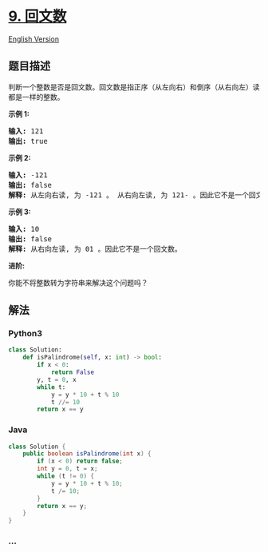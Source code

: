 # [9. 回文数](https://leetcode-cn.com/problems/palindrome-number)

[English Version](/solution/0000-0099/0009.Palindrome%20Number/README_EN.md)

## 题目描述

<!-- 这里写题目描述 -->
<p>判断一个整数是否是回文数。回文数是指正序（从左向右）和倒序（从右向左）读都是一样的整数。</p>

<p><strong>示例 1:</strong></p>

<pre><strong>输入:</strong> 121
<strong>输出:</strong> true
</pre>

<p><strong>示例&nbsp;2:</strong></p>

<pre><strong>输入:</strong> -121
<strong>输出:</strong> false
<strong>解释:</strong> 从左向右读, 为 -121 。 从右向左读, 为 121- 。因此它不是一个回文数。
</pre>

<p><strong>示例 3:</strong></p>

<pre><strong>输入:</strong> 10
<strong>输出:</strong> false
<strong>解释:</strong> 从右向左读, 为 01 。因此它不是一个回文数。
</pre>

<p><strong>进阶:</strong></p>

<p>你能不将整数转为字符串来解决这个问题吗？</p>

## 解法

<!-- 这里可写通用的实现逻辑 -->

<!-- tabs:start -->

### **Python3**

<!-- 这里可写当前语言的特殊实现逻辑 -->

```python
class Solution:
    def isPalindrome(self, x: int) -> bool:
        if x < 0:
            return False
        y, t = 0, x
        while t:
            y = y * 10 + t % 10
            t //= 10
        return x == y
```

### **Java**

<!-- 这里可写当前语言的特殊实现逻辑 -->

```java
class Solution {
    public boolean isPalindrome(int x) {
        if (x < 0) return false;
        int y = 0, t = x;
        while (t != 0) {
            y = y * 10 + t % 10;
            t /= 10;
        }
        return x == y;
    }
}
```

### **...**

```

```

<!-- tabs:end -->
